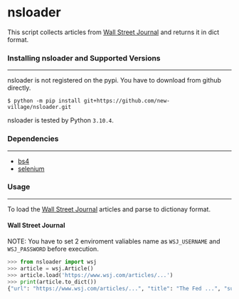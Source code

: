 # nsloader
This script collects articles from [Wall Street Journal](https://www.wsj.com/) and returns it in dict format.

### Installing nsloader and Supported Versions
----------------------
nsloader is not registered on the pypi. You have to download from github directly.
```
$ python -m pip install git+https://github.com/new-village/nsloader.git
```
nsloader is tested by Python `3.10.4`.
  
  
### Dependencies
----------------------
- [bs4](https://www.crummy.com/software/BeautifulSoup/bs4/doc/#)
- [selenium](https://www.selenium.dev/)
  
### Usage
----------------------
To load the [Wall Street Journal](https://www.wsj.com/) articles and parse to dictionay format.

#### Wall Street Journal  
NOTE: You have to set 2 enviroment valiables name as `WSJ_USERNAME` and `WSJ_PASSWORD` before execution.

```python
>>> from nsloader import wsj
>>> article = wsj.Article()
>>> article.load('https://www.wsj.com/articles/...')
>>> print(article.to_dict())
{"url": "https://www.wsj.com/articles/...", "title": "The Fed ...", "sub_title": "As expected ...",  ... }
```
